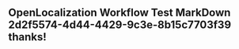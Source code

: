 <properties
ms.topic="hero-topic"
ms.test1="hero-topic"
ms.test2="test"/>

## OpenLocalization Workflow Test MarkDown 2d2f5574-4d44-4429-9c3e-8b15c7703f39 thanks!
